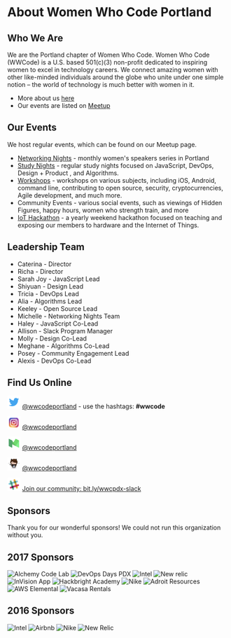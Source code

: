 # About Women Who Code Portland

## Who We Are

We are the Portland chapter of Women Who Code. Women Who Code (WWCode) is a U.S. based 501(c)(3) non-profit dedicated to inspiring women to excel in technology careers. We connect amazing women with other like-minded individuals around the globe who unite under one simple notion – the world of technology is much better with women in it.

* More about us [here](http://womenwhocode.com/portland)
* Our events are listed on [Meetup](http://www.meetup.com/Women-Who-Code-Portland/)

## Our Events
We host regular events, which can be found on our Meetup page.

* [Networking Nights](https://github.com/wwcodeportland/networking-nights) - monthly women's speakers series in Portland
* [Study Nights](https://github.com/wwcodeportland/study-nights) - regular study nights focused on JavaScript, DevOps, Design + Product , and Algorithms.
* [Workshops](https://github.com/wwcodeportland/workshops) - workshops on various subjects, including iOS, Android, command line, contributing to open source, security, cryptocurrencies, Agile development, and much more.
* Community Events - various social events, such as viewings of Hidden Figures, happy hours, women who strength train, and more
* [IoT Hackathon](https://github.com/wwcodeportland/iot-hackathon-2016) - a yearly weekend hackathon focused on teaching and exposing our members to hardware and the Internet of Things.

## Leadership Team

* Caterina - Director
* Richa - Director
* Sarah Joy - JavaScript Lead
* Shiyuan - Design Lead
* Tricia - DevOps Lead
* Alia - Algorithms Lead
* Keeley - Open Source Lead
* Michelle - Networking Nights Team
* Haley - JavaScript Co-Lead
* Allison - Slack Program Manager
* Molly - Design Co-Lead
* Meghane - Algorithms Co-Lead
* Posey - Community Engagement Lead
* Alexis - DevOps Co-Lead

## Find Us Online

<img height=30 src="social-media/logo-twitter.png" alt="Twitter"> [@wwcodeportland](http://twitter.com/wwcodeportland) - use the hashtags: **#wwcode** 

<img height=30 src="social-media/logo-instagram.png" alt="Instagram"> [@wwcodeportland](http://instagram.com/wwcodeportland)

<img height=30 src="social-media/logo-medium.png" alt="Medium"> [@wwcodeportland](http://medium.com/@wwcodeportland)

<img height=30 src="social-media/logo-github.png" alt="GitHub"> [@wwcodeportland](http://github.com/wwcodeportland)

<img height=30 src="social-media/logo-slack.png" alt="Slack"> [Join our community: bit.ly/wwcpdx-slack](http://bit.ly/wwcpdx-slack)

## Sponsors
Thank you for our wonderful sponsors! We could not run this organization without you.

## 2017 Sponsors

<img height=100 src="https://github.com/wwcodeportland/networking-nights/blob/master/logos/logo-alchemy-code-lab.png" alt="Alchemy Code Lab"> <img height=100 src="https://github.com/wwcodeportland/networking-nights/blob/master/logos/logo-devopsdays-pdx.png" alt="DevOps Days PDX"> 
<img height=100 src="https://github.com/wwcodeportland/networking-nights/blob/master/logos/logo-intel.png" alt="Intel"> 
<img height=100 src="https://github.com/wwcodeportland/networking-nights/blob/master/logos/logo-newrelic.png" alt="New relic"> 
<img height=100 src="https://github.com/wwcodeportland/networking-nights/blob/master/logos/logo-invision.png" alt="InVision App"> 
<img height=100 src="https://github.com/wwcodeportland/networking-nights/blob/master/logos/logo-hackbright.png" alt="Hackbright Academy">
<img height=100 src="https://github.com/wwcodeportland/networking-nights/blob/master/logos/logo-nike.png" alt="Nike"> 
<img height=100 src="https://github.com/wwcodeportland/networking-nights/blob/master/logos/logo-adroit.png" alt="Adroit Resources"> 
<img height=100 src="https://github.com/wwcodeportland/networking-nights/blob/master/logos/logo-aws-elemental.png" alt="AWS Elemental"> <img height=100 src="https://github.com/wwcodeportland/networking-nights/blob/master/logos/logo-vacasa.png" alt="Vacasa Rentals">

## 2016 Sponsors

<img height=100 src="https://github.com/wwcodeportland/networking-nights/blob/master/logos/logo-intel.png" alt="Intel"> <img height=100 src="https://github.com/wwcodeportland/networking-nights/blob/master/logos/logo-airbnb.png" alt="Airbnb"> 
<img height=100 src="https://github.com/wwcodeportland/networking-nights/blob/master/logos/logo-nike.png" alt="Nike">
<img height=100 src="https://github.com/wwcodeportland/networking-nights/blob/master/logos/logo-newrelic.png" alt="New Relic">

